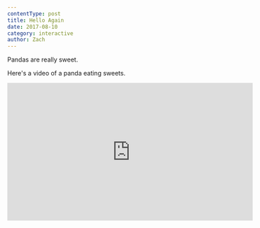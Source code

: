 ```yaml
---
contentType: post
title: Hello Again
date: 2017-08-10
category: interactive
author: Zach
---
```


Pandas are really sweet.

Here's a video of a panda eating sweets.

<iframe width="560" height="315" src="https://www.youtube.com/embed/4n0xNbfJLR8" frameborder="0" allowfullscreen></iframe>